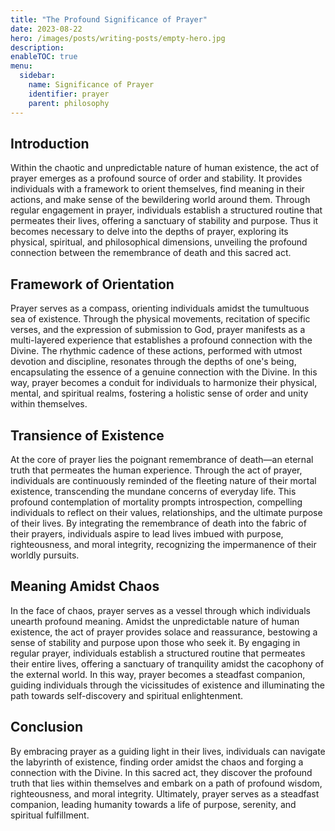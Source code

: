 ```yaml
---
title: "The Profound Significance of Prayer"
date: 2023-08-22
hero: /images/posts/writing-posts/empty-hero.jpg
description: 
enableTOC: true
menu:
  sidebar:
    name: Significance of Prayer
    identifier: prayer
    parent: philosophy
---
```


## Introduction
Within the chaotic and unpredictable nature of human existence, the act of prayer emerges as a profound source of order and stability. It provides individuals with a framework to orient themselves, find meaning in their actions, and make sense of the bewildering world around them. Through regular engagement in prayer, individuals establish a structured routine that permeates their lives, offering a sanctuary of stability and purpose. Thus it becomes necessary to delve into the depths of prayer, exploring its physical, spiritual, and philosophical dimensions, unveiling the profound connection between the remembrance of death and this sacred act.

## Framework of Orientation
Prayer serves as a compass, orienting individuals amidst the tumultuous sea of existence. Through the physical movements, recitation of specific verses, and the expression of submission to God, prayer manifests as a multi-layered experience that establishes a profound connection with the Divine. The rhythmic cadence of these actions, performed with utmost devotion and discipline, resonates through the depths of one's being, encapsulating the essence of a genuine connection with the Divine. In this way, prayer becomes a conduit for individuals to harmonize their physical, mental, and spiritual realms, fostering a holistic sense of order and unity within themselves.

## Transience of Existence
At the core of prayer lies the poignant remembrance of death—an eternal truth that permeates the human experience. Through the act of prayer, individuals are continuously reminded of the fleeting nature of their mortal existence, transcending the mundane concerns of everyday life. This profound contemplation of mortality prompts introspection, compelling individuals to reflect on their values, relationships, and the ultimate purpose of their lives. By integrating the remembrance of death into the fabric of their prayers, individuals aspire to lead lives imbued with purpose, righteousness, and moral integrity, recognizing the impermanence of their worldly pursuits.

## Meaning Amidst Chaos
In the face of chaos, prayer serves as a vessel through which individuals unearth profound meaning. Amidst the unpredictable nature of human existence, the act of prayer provides solace and reassurance, bestowing a sense of stability and purpose upon those who seek it. By engaging in regular prayer, individuals establish a structured routine that permeates their entire lives, offering a sanctuary of tranquility amidst the cacophony of the external world. In this way, prayer becomes a steadfast companion, guiding individuals through the vicissitudes of existence and illuminating the path towards self-discovery and spiritual enlightenment.

## Conclusion
By embracing prayer as a guiding light in their lives, individuals can navigate the labyrinth of existence, finding order amidst the chaos and forging a connection with the Divine. In this sacred act, they discover the profound truth that lies within themselves and embark on a path of profound wisdom, righteousness, and moral integrity. Ultimately, prayer serves as a steadfast companion, leading humanity towards a life of purpose, serenity, and spiritual fulfillment.
